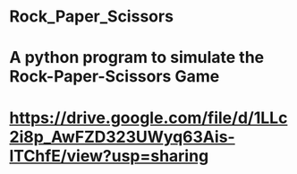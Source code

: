 # Rock_Paper_Scissors
# A python program to simulate the Rock-Paper-Scissors Game
# https://drive.google.com/file/d/1LLc2i8p_AwFZD323UWyq63Ais-lTChfE/view?usp=sharing

